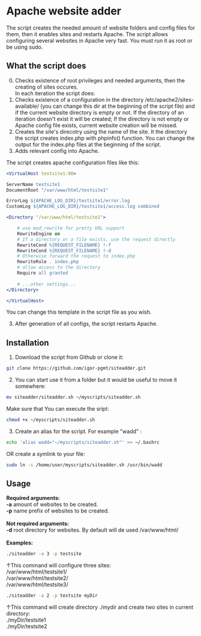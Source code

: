 # Apache website adder
The script creates the needed amount of website folders and config files for them, then it enables sites and restarts Apache. The script allows configuring several websites in Apache very fast. You must run it as root or be using sudo.

## What the script does
0. Checks existence of root privileges and needed arguments, then the creating of sites occures.<br />In each iteration the script does:
1. Checks existence of a configuration in the directory /etc/apache2/sites-available/ (you can change this dir at the beginning of the script file) and if the current website directory is empty or not. If the directory of an iteration doesn't exist it will be created; If the directory is not empty or Apache config file exists, current website creation will be missed.
2. Creates the site's direcotry using  the name of the site. It the directory the script creates index.php with phpinfo() function. You can change the output for the index.php files at the beginning of the script.
3. Adds relevant config into Apache.

The script creates apache configuration files like this:
```apache
<VirtualHost testsite1:80>

ServerName testsite1
DocumentRoot "/var/www/html/testsite1"

ErrorLog ${APACHE_LOG_DIR}/testsite1/error.log
CustomLog ${APACHE_LOG_DIR}/testsite1/access.log combined

<Directory "/var/www/html/testsite1">

    # use mod_rewrite for pretty URL support
    RewriteEngine on
    # If a directory or a file exists, use the request directly
    RewriteCond %{REQUEST_FILENAME} !-f
    RewriteCond %{REQUEST_FILENAME} !-d
    # Otherwise forward the request to index.php
    RewriteRule . index.php
	# allow access to the directory
	Require all granted
   
    # ...other settings...
</Directory>

</VirtualHost>
```
You can change this template in the script file as you wish.

3. After generation of all configs, the script restarts Apache.

## Installation
1. Download the script from Github or clone it:
```bash
git clone https://github.com/igor-pgmt/siteadder.git
```

2. You can start use it from a folder but it would be useful to move it somewhere:
```bash
mv siteadder/siteadder.sh ~/myscripts/siteadder.sh
```
Make sure that You can execute the sript:
```bash
chmod +x ~/myscripts/siteadder.sh
```

3. Create an alias for the script. For example "wadd" :
```bash
echo 'alias wadd="~/myscripts/siteadder.sh"' >> ~/.bashrc
```

OR create a symlink to your file:
```bash
sudo ln -s /home/user/myscripts/siteadder.sh /usr/bin/wadd
```

## Usage
**Required arguments:**<br />
**-a** amount of websites to be created.<br />
**-p** name prefix of websites to be created.<br />
<br />
**Not required arguments:**<br />
**-d** root directory for websites. By default will de used /var/www/html/<br />
<br />
**Examples:**
```bash
./siteadder -a 3 -p testsite 
```
↑This command will configure three sites:<br />
/var/www/html/testsite1/<br />
/var/www/html/testsite2/<br />
/var/www/html/testsite3/<br />

```bash
./siteadder -a 2 -p testsite myDir
```
↑This command will create directory ./mydir and create two sites in current directory:<br />
./myDir/testsite1<br />
./myDir/testsite2<br />

